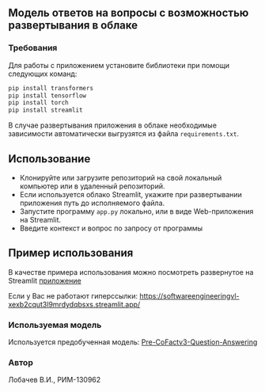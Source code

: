 ## Модель ответов на вопросы с возможностью развертывания в облаке

### Требования

Для работы с приложением установите библиотеки при помощи следующих команд:
```python
pip install transformers
pip install tensorflow
pip install torch
pip install streamlit
```
В случае развертывания приложения в облаке необходимые зависимости автоматически выгрузятся из файла `requirements.txt`.

## Использование
- Клонируйте или загрузите репозиторий на свой локальный компьютер или в удаленный репозиторий.
- Если используется облако Streamlit, укажите при развертывании приложения путь до исполняемого файла.
- Запустите программу `app.py` локально, или в виде Web-приложения на Streamlit.
- Введите контекст и вопрос по запросу от программы

## Пример использования
В качестве примера использования можно посмотреть развернутое на Streamlit [приложение](https://softwareengineeringvl-xexb2cqut3l9mrdydqbsxs.streamlit.app/)

Если у Вас не работают гиперссылки: https://softwareengineeringvl-xexb2cqut3l9mrdydqbsxs.streamlit.app/

### Используемая модель
Используется предобученная модель: [Pre-CoFactv3-Question-Answering](https://huggingface.co/AndyChiang/Pre-CoFactv3-Question-Answering)

### Автор
Лобачев В.И., РИМ-130962
